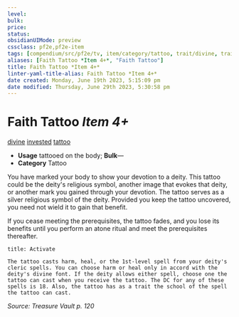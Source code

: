 ```yaml
---
level:
bulk:
price:
status:
obsidianUIMode: preview
cssclass: pf2e,pf2e-item
tags: [compendium/src/pf2e/tv, item/category/tattoo, trait/divine, trait/invested, trait/tattoo]
aliases: [Faith Tattoo *Item 4+*, "Faith Tattoo"]
title: Faith Tattoo *Item 4+*
linter-yaml-title-alias: Faith Tattoo *Item 4+*
date created: Monday, June 19th 2023, 5:15:09 pm
date modified: Thursday, June 29th 2023, 5:30:58 pm
---
```


# Faith Tattoo *Item 4+*

[divine](rules/traits/divine.md) [invested](rules/traits/invested.md) [tattoo](rules/traits/tattoo-lowg.md)  

- **Usage** tattooed on the body; **Bulk**—
- **Category** Tattoo

You have marked your body to show your devotion to a deity. This tattoo could be the deity's religious symbol, another image that evokes that deity, or another mark you gained through your devotion. The tattoo serves as a silver religious symbol of the deity. Provided you keep the tattoo uncovered, you need not wield it to gain that benefit.

If you cease meeting the prerequisites, the tattoo fades, and you lose its benefits until you perform an atone ritual and meet the prerequisites thereafter.

```ad-embed-ability
title: Activate

The tattoo casts harm, heal, or the 1st-level spell from your deity's cleric spells. You can choose harm or heal only in accord with the deity's divine font. If the deity allows either spell, choose one the tattoo can cast when you receive the tattoo. The DC for any of these spells is 18. Also, the tattoo has as a trait the school of the spell the tattoo can cast.
```

*Source: Treasure Vault p. 120*
